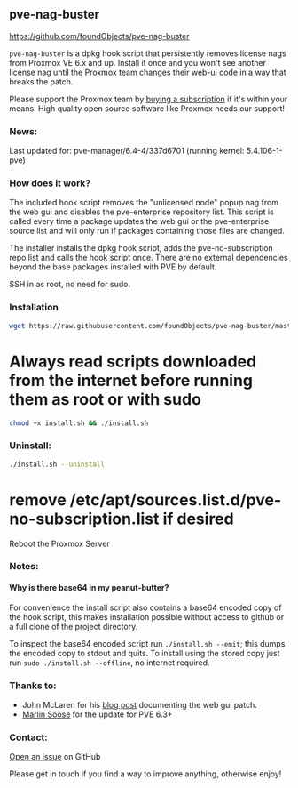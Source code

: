 ## pve-nag-buster 
https://github.com/foundObjects/pve-nag-buster

`pve-nag-buster` is a dpkg hook script that persistently removes license nags
from Proxmox VE 6.x and up. Install it once and you won't see another license
nag until the Proxmox team  changes their web-ui code in a way that breaks the patch.

Please support the Proxmox team by [buying a subscription](https://www.proxmox.com/en/proxmox-ve/pricing) if it's within your
means. High quality open source software like Proxmox needs our support!

### News:

Last updated for: pve-manager/6.4-4/337d6701 (running kernel: 5.4.106-1-pve)

### How does it work?

The included hook script removes the "unlicensed node" popup nag from the web
gui and disables the pve-enterprise repository list. This script is called
every time a package updates the web gui or the pve-enterprise source list and
will only run if packages containing those files are changed.

The installer installs the dpkg hook script, adds the pve-no-subscription repo list
and calls the hook script once. There are no external dependencies beyond the base
packages installed with PVE by default.

SSH in as root, no need for sudo.

### Installation
```sh
wget https://raw.githubusercontent.com/foundObjects/pve-nag-buster/master/install.sh
```
# Always read scripts downloaded from the internet before running them as root or with sudo
```sh
chmod +x install.sh && ./install.sh
```

### Uninstall:
```sh
./install.sh --uninstall
```
# remove /etc/apt/sources.list.d/pve-no-subscription.list if desired

Reboot the Proxmox Server

### Notes:

#### Why is there base64 in my peanut-butter?

For convenience the install script also contains a base64 encoded copy of the
hook script, this makes installation possible without access to github or a
full clone of the project directory.

To inspect the base64 encoded script run `./install.sh --emit`; this dumps the
encoded copy to stdout and quits. To install using the stored copy just run
`sudo ./install.sh --offline`, no internet required.

### Thanks to:

- John McLaren for his [blog post](https://www.reddit.com/user/seaqueue) documenting the web gui patch.
- [Marlin Sööse](https://github.com/msoose) for the update for PVE 6.3+

### Contact:

[Open an issue](https://github.com/foundObjects/pve-nag-buster/issues) on GitHub

Please get in touch if you find a way to improve anything, otherwise enjoy!

